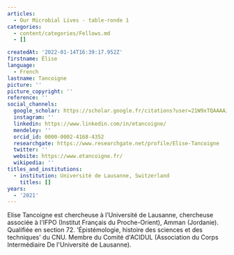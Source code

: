 ```yaml
---
articles:
  - Our Microbial Lives - table-ronde 1
categories:
  - content/categories/Fellows.md
  - []

createdAt: '2022-01-14T16:39:17.952Z'
firstname: Élise
language:
  - French
lastname: Tancoigne
picture: ''
picture_copyright: ''
reference: ''
social_channels:
  google_scholar: https://scholar.google.fr/citations?user=21W9xTQAAAAJ&hl=fr
  instagram: ''
  linkedin: https://www.linkedin.com/in/etancoigne/
  mendeley: ''
  orcid_id: 0000-0002-4168-4352
  researchgate: https://www.researchgate.net/profile/Elise-Tancoigne
  twitter: ''
  website: https://www.etancoigne.fr/
  wikipedia: ''
titles_and_institutions:
  - institution: Université de Lausanne, Switzerland
    titles: []
years:
  - '2021'
---
```


Elise Tancoigne est chercheuse à l’Université de Lausanne, chercheuse associée à l'IFPO (Institut Français du Proche-Orient), Amman (Jordanie). Qualifiée en section 72. 'Épistémologie, histoire des sciences et des techniques' du CNU. Membre du Comité d'ACIDUL (Association du Corps Intermédiaire De l'Université de Lausanne).
